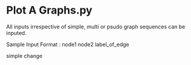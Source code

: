 #  Plot A Graphs.py
All inputs irrespective of simple, multi or psudo graph sequences can be inputed.

Sample Input Format : node1 node2 label_of_edge 

simple change
